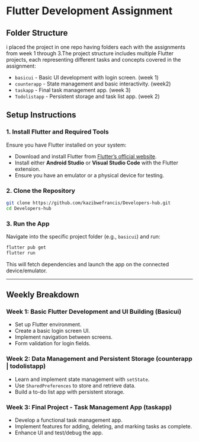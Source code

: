 
# Flutter Development Assignment  


## Folder Structure  
i placed the project in one repo having folders each with the assignments from week 1 through 3.The project structure includes multiple Flutter projects, each representing different tasks and concepts covered in the assignment:  

- `basicui` - Basic UI development with login screen. (week 1)
- `counterapp` - State management and basic interactivity.  (week2)
- `taskapp` - Final task management app. (week 3) 
- `Todolistapp` - Persistent storage and task list app.  (week 2)

## Setup Instructions  

### 1. Install Flutter and Required Tools  
Ensure you have Flutter installed on your system:  
- Download and install Flutter from [Flutter’s official website](https://flutter.dev/docs/get-started/install).  
- Install either **Android Studio** or **Visual Studio Code** with the Flutter extension.  
- Ensure you have an emulator or a physical device for testing.  

### 2. Clone the Repository  
```bash
git clone https://github.com/kazibwefrancis/Developers-hub.git
cd Developers-hub
```

### 3. Run the App  
Navigate into the specific project folder (e.g., `basicui`) and run:  
```bash
flutter pub get
flutter run
```
This will fetch dependencies and launch the app on the connected device/emulator.  

---

## Weekly Breakdown  

### Week 1: Basic Flutter Development and UI Building  (Basicui)
- Set up Flutter environment.  
- Create a basic login screen UI.  
- Implement navigation between screens.  
- Form validation for login fields.  

### Week 2: Data Management and Persistent Storage (counterapp | todolistapp) 
- Learn and implement state management with `setState`.  
- Use `SharedPreferences` to store and retrieve data.  
- Build a to-do list app with persistent storage.  

### Week 3: Final Project - Task Management App  (taskapp)
- Develop a functional task management app.  
- Implement features for adding, deleting, and marking tasks as complete.  
- Enhance UI and test/debug the app.  

